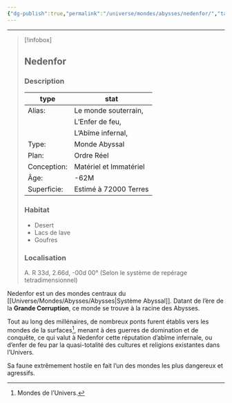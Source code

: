 ```yaml
---
{"dg-publish":true,"permalink":"/universe/mondes/abysses/nedenfor/","tags":["World"]}
---
```


---

> [!infobox]
> 
> ## Nedenfor
> 
> ### Description
> 
> |type|stat|
> | --- | --- |
> |Alias: | Le monde souterrain, 
> | | L’Enfer de feu, 
> | | L’Abîme infernal,
> | Type: | Monde Abyssal
> | Plan: | Ordre Réel 
> | Conception: | Matériel et Immatériel 
> | Âge: | -62M
> | Superficie: | Estimé à 72000 Terres
> 
> ### Habitat
> - Desert
> - Lacs de lave
> - Goufres
> 
> ### Localisation
> 
> A. R 33d, 2.66d, -00d 00°
> (Selon le système de repérage tetradimensionnel) 

Nedenfor est un des mondes centraux du [[Universe/Mondes/Abysses/Abysses\|Système Abyssal]]. Datant de l’ère de la **Grande Corruption**, ce monde se trouve à la racine des Abysses. 

Tout au long des millénaires, de nombreux ponts furent établis vers les mondes de la surfaces[^1], menant à des guerres de domination et de conquête, ce qui valut à Nedenfor cette réputation d’abîme infernale, ou d’enfer de feu par la quasi-totalité des cultures et religions existantes dans l’Univers. 

Sa faune extrêmement hostile en fait l’un des mondes les plus dangereux et agressifs. 



[^1]: Mondes de l’Univers.
